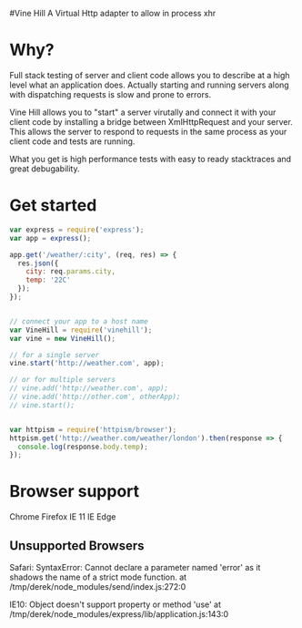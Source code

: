 #Vine Hill
A Virtual Http adapter to allow in process xhr

# Why?
Full stack testing of server and client code allows you to describe at a high level what an application does. Actually starting and running servers along with dispatching requests is slow and prone to errors.

Vine Hill allows you to "start" a server virutally and connect it with your client code by installing a bridge between XmlHttpRequest and your server. This allows the server to respond to requests in the same process as your client code and tests are running.

What you get is high performance tests with easy to ready stacktraces and great debugability.

# Get started

```js
var express = require('express');
var app = express();

app.get('/weather/:city', (req, res) => {
  res.json({
    city: req.params.city,
    temp: '22C'
  });
});


// connect your app to a host name
var VineHill = require('vinehill');
var vine = new VineHill();

// for a single server
vine.start('http://weather.com', app);

// or for multiple servers
// vine.add('http://weather.com', app);
// vine.add('http://other.com', otherApp);
// vine.start();


var httpism = require('httpism/browser');
httpism.get('http://weather.com/weather/london').then(response => {
  console.log(response.body.temp);
});
```
# Browser support
Chrome
Firefox
IE 11
IE Edge

## Unsupported Browsers

Safari:
  SyntaxError: Cannot declare a parameter named 'error' as it shadows the name of a strict mode function.
  at /tmp/derek/node_modules/send/index.js:272:0

IE10:
  Object doesn't support property or method 'use'
  at /tmp/derek/node_modules/express/lib/application.js:143:0
